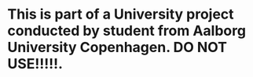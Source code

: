 # This is part of a University project conducted by student from Aalborg University Copenhagen. DO NOT USE!!!!!.

